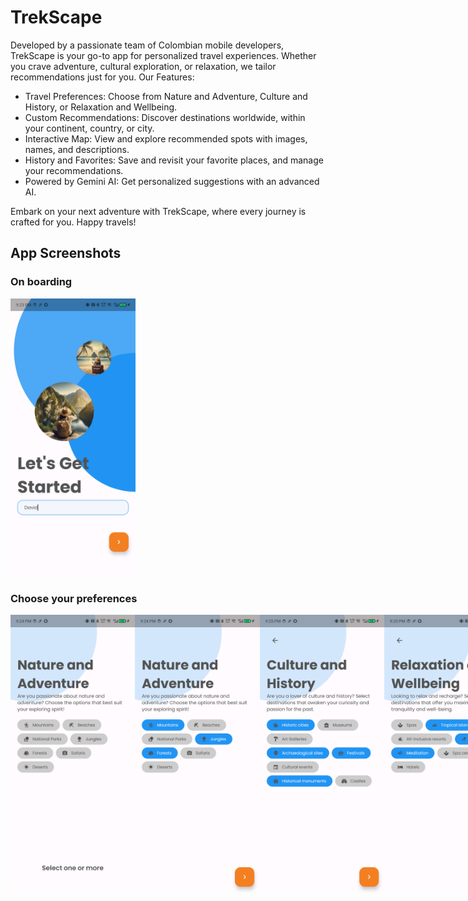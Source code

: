 # TrekScape

Developed by a passionate team of Colombian mobile developers, TrekScape is your go-to app for personalized travel experiences. Whether you crave adventure, cultural exploration, or relaxation, we tailor recommendations just for you.
Our Features:
- Travel Preferences: Choose from Nature and Adventure, Culture and History, or Relaxation and Wellbeing.
- Custom Recommendations: Discover destinations worldwide, within your continent, country, or city.
- Interactive Map: View and explore recommended spots with images, names, and descriptions.
- History and Favorites: Save and revisit your favorite places, and manage your recommendations.
- Powered by Gemini AI: Get personalized suggestions with an advanced AI.

Embark on your next adventure with TrekScape, where every journey is crafted for you. Happy travels!

## App Screenshots

### On boarding
<img src="screens/01_onboarding.png" alt="On boarding" width="200" height="444">

### Choose your preferences
<div style="display: flex; justify-content: space-between;">
  <img src="screens/02_select_preferences_1.png" alt="First selectable preferences screen" width="200" height="444">
  <img src="screens/03_select_preferences_2.png" alt="First selectable preferences screen with selection" width="200" height="444">
  <img src="screens/04_select_preferences_3.png" alt="Second selectable preferences screen with selection" width="200" height="444">
  <img src="screens/05_select_preferences_4.png" alt="Third selectable preferences screen with selection" width="200" height="444">
</div>
